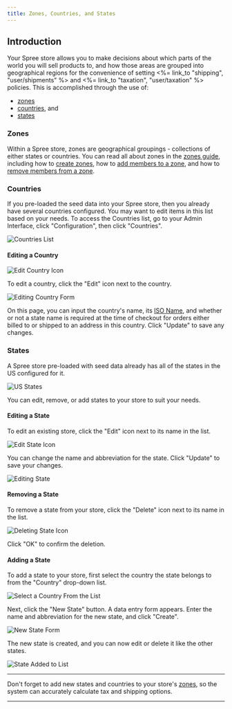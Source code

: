 ```yaml
---
title: Zones, Countries, and States
---
```


## Introduction

Your Spree store allows you to make decisions about which parts of the world you will sell products to, and how those areas are grouped into geographical regions for the convenience of setting <%= link_to "shipping", "user/shipments" %> and <%= link_to "taxation", "user/taxation" %> policies. This is accomplished through the use of:

* [zones](#zones)
* [countries](#countries), and
* [states](#states)

### Zones

Within a Spree store, zones are geographical groupings - collections of either states or countries. You can read all about zones in the [zones guide](zones), including how to [create zones](#zones#creating-a-zone), how to [add members to a zone](zones#adding-members-to-a-zone), and how to [remove members from a zone](zones#removing-members-from-a-zone).

### Countries

If you pre-loaded the seed data into your Spree store, then you already have several countries configured. You may want to edit items in this list based on your needs. To access the Countries list, go to your Admin Interface, click "Configuration", then click "Countries".

![Countries List](/images/user/config/countries.jpg)

#### Editing a Country

![Edit Country Icon](/images/user/config/edit_country_icon.jpg)

To edit a country, click the "Edit" icon next to the country.

![Editing Country Form](/images/user/config/editing_country.jpg)

On this page, you can input the country's name, its [ISO Name](https://www.iso.org/obp/ui/#search), and whether or not a state name is required at the time of checkout for orders either billed to or shipped to an address in this country. Click "Update" to save any changes.

### States

A Spree store pre-loaded with seed data already has all of the states in the US configured for it.

![US States](/images/user/config/us_states_list.jpg)

You can edit, remove, or add states to your store to suit your needs.

#### Editing a State

To edit an existing store, click the "Edit" icon next to its name in the list.

![Edit State Icon](/images/user/config/edit_state_icon.jpg)

You can change the name and abbreviation for the state. Click "Update" to save your changes.

![Editing State](/images/user/config/editing_state.jpg)

#### Removing a State

To remove a state from your store, click the "Delete" icon next to its name in the list.

![Deleting State Icon](/images/user/config/edit_state_icon.jpg)

Click "OK" to confirm the deletion.

#### Adding a State

To add a state to your store, first select the country the state belongs to from the "Country" drop-down list.

![Select a Country From the List](/images/user/config/countries_drop_down.jpg)

Next, click the "New State" button. A data entry form appears. Enter the name and abbreviation for the new state, and click "Create".

![New State Form](/images/user/config/new_state_form.jpg)

The new state is created, and you can now edit or delete it like the other states.

![State Added to List](/images/user/config/state_added.jpg)

***
Don't forget to add new states and countries to your store's [zones](zones), so the system can accurately calculate tax and shipping options.
***